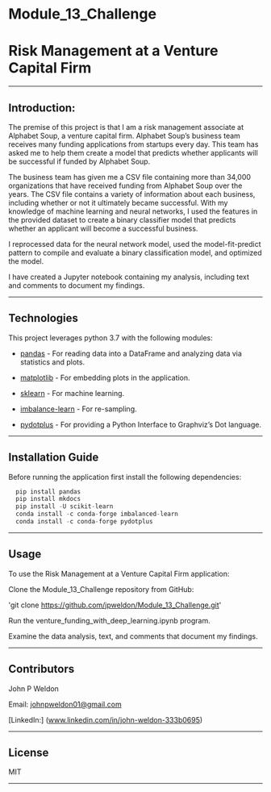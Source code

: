 # Module_13_Challenge

# Risk Management at a Venture Capital Firm

---

## Introduction:

The premise of this project is that I am a risk management associate at Alphabet Soup, a venture capital firm. Alphabet Soup’s business team receives many funding applications from startups every day. This team has asked me to help them create a model that predicts whether applicants will be successful if funded by Alphabet Soup.

The business team has given me a CSV file containing more than 34,000 organizations that have received funding from Alphabet Soup over the years. The CSV file contains a variety of information about each business, including whether or not it ultimately became successful. With my knowledge of machine learning and neural networks, I used the features in the provided dataset to create a binary classifier model that predicts whether an applicant will become a successful business.

I reprocessed data for the neural network model, used the model-fit-predict pattern to compile and evaluate a binary classification model, and optimized the model.

I have created a Jupyter notebook containing my analysis, including text and comments to document my findings.

---

## Technologies

This project leverages python 3.7 with the following modules:

* [pandas](https://github.com/pandas-dev/pandas) - For reading data into a DataFrame and analyzing data via statistics and plots.

* [matplotlib](https://matplotlib.org/stable/users/index.html) - For embedding plots in the application.

* [sklearn](https://scikit-learn.org/stable/user_guide.html#) - For machine learning.

* [imbalance-learn](https://pypi.org/project/imbalanced-learn/) - For re-sampling.

* [pydotplus](https://pypi.org/project/pydotplus/) - For providing a Python Interface to Graphviz’s Dot language.

---

## Installation Guide

Before running the application first install the following dependencies:

```python
  pip install pandas
  pip install mkdocs
  pip install -U scikit-learn
  conda install -c conda-forge imbalanced-learn
  conda install -c conda-forge pydotplus
```

---

## Usage

To use the Risk Management at a Venture Capital Firm application:

Clone the Module_13_Challenge repository from GitHub:

'git clone https://github.com/jpweldon/Module_13_Challenge.git'

Run the venture_funding_with_deep_learning.ipynb program.

Examine the data analysis, text, and comments that document my findings.

---

## Contributors

John P Weldon

Email: johnpweldon01@gmail.com

[LinkedIn:] (www.linkedin.com/in/john-weldon-333b0695)

---

## License

MIT

---